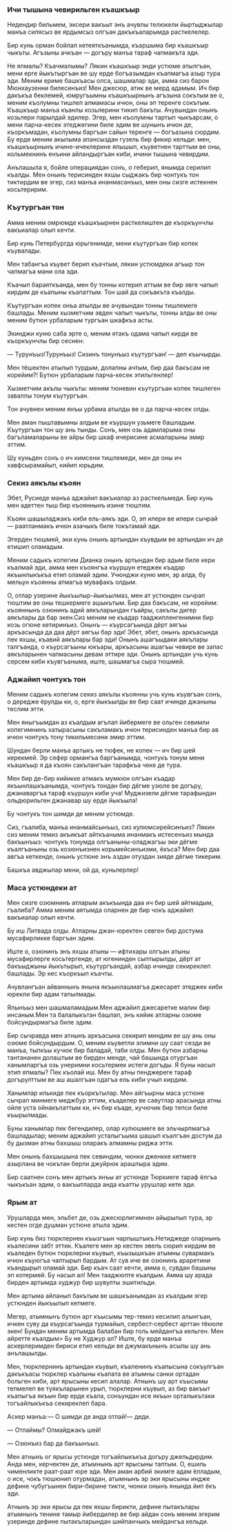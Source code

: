 ### Ичи тышына чевирильген къашкъыр

Недендир бильмем, эксери вакъыт энъ ачувлы телюкели йыртыджылар манъа силясыз ве ярдымсыз олгъан дакъкъаларымда расткелелер.

Бир кунь орман бойлап кетеяткъанымда, къаршыма бир къашкъыр чыкъты.
Агъзыны ачкъан — догъру манъа тараф чапмакъта эди.

Не япмалы?
Къачмалымы?
Лякин къашкъыр энди устюме атылгъан, мени ерге йыкътыргъан ве шу ерде богъазымдан къапмагъа азыр тура эди.
Меним ериме башкъасы олса, шашмалар эди, амма сиз барон Мюнхаузенни билесинъиз!
Мен джесюр, атик ве мерд адамым.
Ич бир дакъкъа беклемей, юмругъымны къашкъырнынъ агъзына сокътым ве о, меним къолумны тишлеп алмамасы ичюн, оны эп теренге сокътым.
Къашкъыр манъа къанлы козьлерини тикип бакъты.
Ачувындан онынъ козьлери парылдай эдилер.
Эгер, мен къолумны тартып чыкъарсам, о мени парча-кесек этеджегини биле эдим ве шунынъ ичюн де, къоркъмадан, къолумны баргъан сайын теренге — богъазына сюрдим.
Бу ерде меним акылыма апансыздан гузель бир фикир кельди: мен, къашкъырнынъ ичине-ичеклерине япышып, къуветнен тарттым ве оны, кольмекнинъ енъини айландыргъан киби, ичини тышына чевирдим.

Анълашыла я, бойле операциядан сонъ, о геберип, янымда серилип къалды.
Мен онынъ терисинден яхшы сыджакъ бир чонтукъ тон тиктирдим ве эгер, сиз манъа инанмасанъыз, мен оны сизге истекнен косьтеририм.

### Къутургъан тон

Амма меним омрюмде къашкъырнен расткелиштен де къоркъунчлы вакъиалар олып кечти.

Бир кунь Петербургда юрьгенимде, мени къутургъан бир копек къувалады.

Мен табангъа къувет берип къачтым, лякин устюмдеки агъыр тон чапмагъа мани ола эди.

Къачып бараяткъанда, мен бу тонны котерип аттым ве бир эвге чапып кирдим де къапыны къапаттым.
Тон шай да сокъакъта къалды.

Къутургъан копек онъа атылды ве ачувындан тонны тишлемеге башлады.
Меним хызметчим эвден чапып чыкъты, тонны алды ве оны меним бутюн урбаларым тургъан шкафкъа асты.

Экинджи куню саба эрте о, меним ятакъ одама чапып кирди ве къоркъунчлы бир сеснен:

— Турунъыз!Турунъыз!
Сизинъ тонунъыз къутургъан! — деп къычырды.

Мен тёшектен атылып турдым, долапны ачтым, бир даа бакъсам не корейим?!
Бутюн урбаларым парча-кесек этильгенлер!

Хызметчим акълы чыкъты: меним тюневин къутургъан копек тишлеген заваллы тонум къутургъан.

Тон ачувнен меним янъы урбама атылды ве о да парча-кесек олды.

Мен аман пыштавымны алдым ве къуршун узьмеге башладым.
Къутургъан тон шу ань тынды.
Сонъ, мен озь адамларыма оны багъламаларыны ве айры бир шкаф ичерисине асмаларыны эмир эттим.

Шу куньден сонъ о ич кимсени тишлемеди, мен де оны ич хавфсырамайып, кийип юрьдим.

### Секиз аякълы къоян

Эбет, Русиеде манъа аджайип вакъиалар аз расткельмеди.
Бир кунь мен адеттен тыш бир къояннынъ изине тюштим.

Къоян шашыладжакъ киби ель-аякъ эди.
О, эп илери ве илери сычрай — раатланмакъ ичюн азачыкъ биле токътамай эди.

Эгерден тюшмей, эки кунь онынъ артындан къувдым ве артындан ич де етишип оламадым.

Меним садыкъ копегим Дианка онынъ артындан бир адым биле кери къалмай эди, амма мен къоянгъа къуршун етеджек къадар якъынлыкъкъа етип оламай эдим.
Учюнджи куню мен, эр алда, бу мельун къоянны атмагъа мувафакъ олдым.

О, отлар узерине йыкъылыр-йыкъылмаз, мен ат устюнден сычрап тюштим ве оны тешкермеге ашыкътым.
Бир даа бакъсам, не корейим: къояннынъ озюнинъ адий аякъларындан гъайры, сакълы дигер аякълары да бар экен.Сиз меним не къадар тааджипленгенимни бир козь огюне кетиринъиз.
Онынъ — къурсагъында дёрт аягъы аркъасында да даа дёрт аягъы бар эди!
Эбет, эбет, онынъ аркъасында пек яхшы, къавий аякълары бар эди!
Онынъ ашагъыдаки аякълары талгъанда, о къурсагъыны юкъары, аркъасыны ашагъы чевире ве запас аякъларынен чапмасыны девам эттире эди.
Онынъ артындан учь кунь серсем киби къувгъаныма, иште, шашмагъа сыра тюшмей.

### Аджайип чонтукъ тон

Меним садыкъ копегим секиз аякълы къоянны учь кунь къувгъан сонъ, о дередже ёрулды ки, о, ерге йыкъылды ве бир саат ичинде джаныны теслим этти.

Мен яныгъымдан аз къалдым агълап йибермеге ве ольген севимли копегимнинъ хатырасыны сакъламакъ ичюн терисинден манъа бир ав ичюн чонтукъ тону тикильмесини эмир эттим.

Шундан берли манъа артыкъ не тюфек, не копек — ич бир шей керекмей.
Эр сефер ормангъа баргъанымда, чонтукъ тонум мени къашкъыр я да къоян сакълангъан тарафкъа чеке де тура.

Мен бир де-бир кийикке атмакъ мумкюн олгъан къадар якъынлашкъанымда, чонтукъ тондан бир дёгме узюле ве догъру, джанаваргъа тараф къуршун киби уча!
Муджизели дёгме тарафындан ольдюрильген джанавар шу ерде йыкъыла!

Бу чонтукъ тон шимди де меним устюмде.

Сиз, гъалиба, манъа инанмайсынъыз, сиз кулюмсирейсинъиз?
Лякин сиз меним темиз акъикъат айткъаныма инанмакъ истесенъиз мында бакъынъыз: чонтукъ тонумда олгъаныны-оладжагъы эки дёгме къалгъаныны озь козюнъизнен корьмейсинъизми, ёкъса?
Мен бир даа авгъа кеткенде, онынъ устюне энъ аздан отуздан зияде дёгме тикерим.

Башкъа авджылар мени, ой да, куньлерлер!

### Маса устюндеки ат

Мен сизге озюмнинъ атларым акъкъында даа ич бир шей айтмадым, гъалиба?
Амма меним аятымда оларнен де бир чокъ аджайип вакъиалар олып кечти.

Бу иш Литвада олды.
Атларны джан-юректен севген бир достума мусафирликке баргъан эдим.

Иште о, озюнинъ энъ яхшы атыны — ифтихары олгъан атыны мусафирлерге косьтергенде, ат югенинден сыптырылды, дёрт ат бакъыджыны йыкътырып, къутургъандай, азбар ичинде секиреклеп башлады.
Эр кес къоркъып къачты.

Ачувлангъан айваннынъ янына якъынлашмагъа джесарет этеджек киби юрекли бир адам тапылмады.

Ялынъыз мен шашмаламадым.Мен аджайип джесаретке малик бир инсаным.Мен та балалыкътан башлап, энъ кийик атларны озюме бойсундырмагъа биле эдим.

Бир сычравда мен атнынъ аркъасына секирип миндим ве шу ань оны озюме бойсундырдым.
О, меним къуветли элимни шу саат сезди ве манъа, тыпкъы кучюк бир баладай, таби олды.
Мен бутюн азбарны тантананен долаштым ве бирден менде, чай башында отургъан ханымларгъа озь унеримни косьтермек истеги догъды.
Я буны насыл этип япмалы?
Пек къолай иш.
Мен бу атны пенджереге тараф догърулттым ве аш ашалгъан одагъа ель киби учып кирдим.

Ханымлар илькиде пек къоркътылар.
Мен айгъырны маса устюне сычрап минмеге меджбур эттим, къаделер ве савутлар арасында атны ойле уста ойнакълаттым ки, ич бир къаде, кучючик бир тепси биле къырылмады.

Буны ханымлар пек бегендилер, олар кулюшмеге ве эльчырпмагъа башладылар; меним аджайип усталыгъыма шашып къалгъан достум да бу дызман атны бахшыш оларакъ алмамны риджа этти.

Мен онынъ бахшышына пек севиндим, чюнки дженкке кетмеге азырлана ве чокътан берли джуйрюк араштыра эдим.

Бир саатнен сонъ мен артыкъ янъы ат устюнде Тюркиеге тараф ёлгъа чыкъкъан эдим, о вакъытларда анда къатты урушлар кете эди.

### Ярым ат

Урушларда мен, эльбет де, озь джесюрлигимнен айырылып тура, эр кестен огде душман устюне атыла эдим.

Бир кунь биз тюрклернен къызгъын чарпыштыкъ.Нетиджеде оларнынъ къалесини забт эттик.
Къалеге мен эр кестен эвель сюрип кирдим ве къаледен бутюн тюрклерни къувып, къызышкъан атымны сувармакъ ичюн къуюгъа чаптырып бардым.
Ат сув иче ве озюнинъ араретини къандырып оламай эди.
Бир къач саат кечти, амма о, сувдан башыны эп котермей.
Бу насыл ал!
Мен тааджюпте къалдым.
Амма шу арада бирден артымда худжур бир шувулты эшитильди.

Мен артыма айланып бакътым ве шашкъанымдан аз къалдым эгер устюнден йыкъылып кетмеге.

Мегер, атымнынъ бутюн арт къысымы тер-темиз кесилип алынгъан, ичкен суву да къурсагъында турмайып, сербест-сербест арттан тёкюле экен!
Бундан меним артымда балабан бир голь мейдангъа кельген.
Мен айретте къалдым> Бу не Худжур ал?
Иште, бу ерде манъа аскерлеримден бириси етип кельди ве джумакънынъ асылы шу ань анълашылды.

Мен, тюрклернинъ артындан къувып, къаленинъ къапысына сокъулгъан дакъкъасы тюрклер къапыны къапата ве атымны санки ортадан больген киби, арт ярысыны кесип алалар.
Атнынъ шу арт къысымы тепмелеп ве туякъларынен урып, тюрклерни къувып, аз бир вакъыт къапыгъа якъын бир ерде къала, сонъундан исе якъын орталыкътаки тогъайлыкъкъа секиреклеп бара.

Аскер манъа:— О шимди де анда отлай!— деди.

— Отлаймы?
Олмайджакъ шей!

— Озюнъиз бар да бакъынъыз.

Мен атнынъ ог ярысы устюнде тогъайлыкъкъа догьру джельдирдим.
Анда мен, керчектен де, атымнынъ арт ярысыны таптым.
О, ешиль чименликте раат-раат юре эди.
Мен аман арбий экимге адам ёлладым, о исе, чокъ тюшюнип отурмадан, атымнынъ эр эки ярысыны индже дефине чубугъынен бири-бирине тикти, чюнки онынъ янында йип ёкъ эди.

Атнынъ эр эки ярысы да пек яхшы бирикти, дефине пытакълары атымнынъ тенине тамыр йибердилер ве бир айдан сонъ меним эгерим узеринде дефине пытакъларындан шийпанчыкъ мейдангъа кельди.

